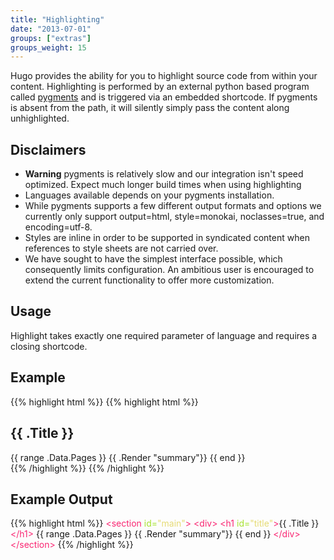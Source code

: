 ```yaml
---
title: "Highlighting"
date: "2013-07-01"
groups: ["extras"]
groups_weight: 15
---
```


Hugo provides the ability for you to highlight source code from within your
content. Highlighting is performed by an external python based program called
[pygments](http://pygments.org) and is triggered via an embedded shortcode. If pygments is absent from
the path, it will silently simply pass the content along unhighlighted.


## Disclaimers

 * **Warning** pygments is relatively slow and our integration isn't
speed optimized. Expect much longer build times when using highlighting
 * Languages available depends on your pygments installation.
 * While pygments supports a few different output formats and options we currently
only support output=html, style=monokai, noclasses=true, and encoding=utf-8.
 * Styles are inline in order to be supported in syndicated content when references
to style sheets are not carried over.
 * We have sought to have the simplest interface possible, which consequently
limits configuration. An ambitious user is encouraged to extend the current
functionality to offer more customization.

## Usage
Highlight takes exactly one required parameter of language and requires a
closing shortcode.

## Example
{{% highlight html %}}
    {{&#37; highlight html %}}
    <section id="main">
      <div>
       <h1 id="title">{{ .Title }}</h1>
        {{ range .Data.Pages }}
            {{ .Render "summary"}}
        {{ end }}
      </div>
    </section>
    {{&#37; /highlight %}}
{{% /highlight %}}


## Example Output

{{% highlight html %}}
<span style="color: #f92672">&lt;section</span> <span style="color: #a6e22e">id=</span><span style="color: #e6db74">&quot;main&quot;</span><span style="color: #f92672">&gt;</span>
  <span style="color: #f92672">&lt;div&gt;</span>
   <span style="color: #f92672">&lt;h1</span> <span style="color: #a6e22e">id=</span><span style="color: #e6db74">&quot;title&quot;</span><span style="color: #f92672">&gt;</span>{{ .Title }}<span style="color: #f92672">&lt;/h1&gt;</span>
    {{ range .Data.Pages }}
        {{ .Render &quot;summary&quot;}}
    {{ end }}
  <span style="color: #f92672">&lt;/div&gt;</span>
<span style="color: #f92672">&lt;/section&gt;</span>
{{% /highlight %}}

